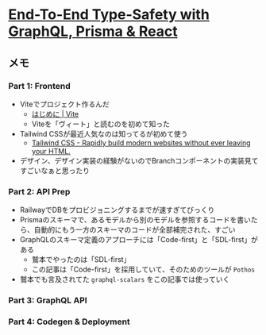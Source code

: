 # [End-To-End Type-Safety with GraphQL, Prisma & React](https://www.prisma.io/blog/series/e2e-typesafety-graphql-react-yiw81oBkun)

## メモ

### Part 1: Frontend

- Viteでプロジェクト作るんだ
  - [はじめに | Vite](https://ja.vitejs.dev/guide/)
  - Viteを「ヴィート」と読むのを初めて知った
- Tailwind CSSが最近人気なのは知ってるが初めて使う
  - [Tailwind CSS - Rapidly build modern websites without ever leaving your HTML.](https://tailwindcss.com/)
- デザイン、デザイン実装の経験がないのでBranchコンポーネントの実装見てすごいなぁと思ったり

### Part 2: API Prep

- RailwayでDBをプロビジョニングするまでが速すぎてびっくり
- Prismaのスキーマで、あるモデルから別のモデルを参照するコードを書いたら、自動的にもう一方のスキーマのコードが全部補完された、すごい
- GraphQLのスキーマ定義のアプローチには「Code-first」と「SDL-first」がある
  - 鷲本でやったのは「SDL-first」
  - この記事は「Code-first」を採用していて、そのためのツールが `Pothos`
- 鷲本でも言及されてた `graphql-scalars` をこの記事では使っていく

### Part 3: GraphQL API

### Part 4: Codegen & Deployment
